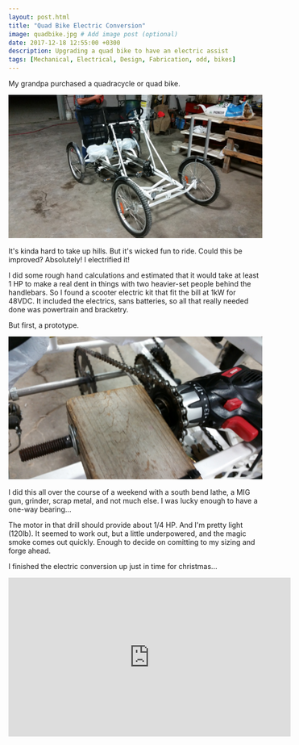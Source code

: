 ```yaml
---
layout: post.html
title: "Quad Bike Electric Conversion"
image: quadbike.jpg # Add image post (optional)
date: 2017-12-18 12:55:00 +0300
description: Upgrading a quad bike to have an electric assist
tags: [Mechanical, Electrical, Design, Fabrication, odd, bikes]
---
```


My grandpa purchased a quadracycle or quad bike.

![Iso](/assets/images/gpa-quadbike/iso.jpg)

It's kinda hard to take up hills. But it's wicked fun to ride. Could this be improved? Absolutely! I electrified it!

I did some rough hand calculations and estimated that it would take at least 1 HP to make a real dent in things with two heavier-set people behind the handlebars. So I found a scooter electric kit that fit the bill at 1kW for 48VDC. It included the electrics, sans batteries, so all that really needed done was powertrain and bracketry.

But first, a prototype.

![Iso](/assets/images/gpa-quadbike/proto-iso.jpg)

I did this all over the course of a weekend with a south bend lathe, a MIG gun, grinder, scrap metal, and not much else. I was lucky enough to have a one-way bearing...

The motor in that drill should provide about 1/4 HP. And I'm pretty light (120lb). It seemed to work out, but a little underpowered, and the magic smoke comes out quickly. Enough to decide on comitting to my sizing and forge ahead.

I finished the electric conversion up just in time for christmas...

<iframe width="560" height="315" src="https://www.youtube.com/embed/SJ9ZM-KoMLA" frameborder="0" allow="autoplay; encrypted-media" allowfullscreen></iframe>